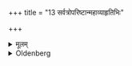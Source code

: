 +++
title = "13 सर्वत्रोपरिष्टान्महाव्याहृतिभिः"

+++

<details><summary>मूलम्</summary>

सर्वत्रोपरिष्टान्महाव्याहृतिभिः १३
</details>

<details><summary>Oldenberg</summary>

13. After (the chief oblations he should) always (make oblations) with the Mahāvyāhr̥tis,
</details>
